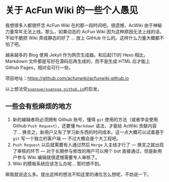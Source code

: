 关于 AcFun Wiki 的一些个人愚见
===

我想很多人都很怀念 AcFun Wiki 在的那一段时间吧。很遗憾，AcWiki 由于神秘力量常年无法上线。那么，如果动态的 AcFun Wiki 因为这种原因无法上线的话，不如干脆把 Wiki 弄成静态的好了 … 放上 GitHub 什么的。这样什么力量大概都不怕了吧。

越来越多的 Blog 使用 Jekyll 作为网页生成器。和后起(?)的 Hexo 相比，Markdown 文件都是写好在源码后再生成的，而不是生成 HTML 后才能上 Github Pages，相对会可行一些。

项目地址：<https://github.com/acfunwiki/acfunwiki.github.io>

以上想法受[`xuanxue/xuanxue.github.io`](https://github.com/xuanxue/xuanxue.github.io)的启发。

一些会有些麻烦的地方
---
 1. 新的编辑者将必须拥有 Github 账号，懂得 `git` 使用的方法（或者学会使用 Github `Push Request`），还要懂 `Markdown` 语法，才能给 AcWiki 贡献内容了… 换言之，新用户又有了学习新东西的时间成本。这一点大概可以试着基于 `git` 写一个独立的客户端 — 不过大概会是个大工程吧。
 2. `Push Request` 以后就需要有人通过然后 `Merge` 入主线才行了 — 换言之就出现了审核的环节 — 对于长期参与修改的用户可以用个 bot 直接通过，但是新用户参与 Wiki 编辑就很遗憾需要专人审核了。
 3. Wiki 的模板系统应该怎么办呢… 暂时想不到。

嘛我就说这么多。提出这样的想法不知这里的诸位怎么想呢，不妨说一下。
